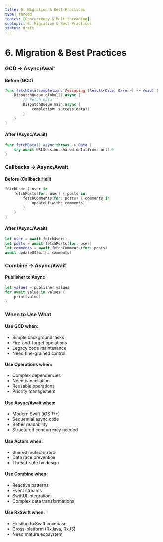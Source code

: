```yaml
---
title: 6. Migration & Best Practices
type: thread
topics: [Concurrency & Multithreading]
subtopic: 6. Migration & Best Practices
status: draft
---
```


# 6. Migration & Best Practices


### GCD → Async/Await

#### Before (GCD)
```swift
func fetchData(completion: @escaping (Result<Data, Error>) -> Void) {
    DispatchQueue.global().async {
        // Fetch data
        DispatchQueue.main.async {
            completion(.success(data))
        }
    }
}
```

#### After (Async/Await)
```swift
func fetchData() async throws -> Data {
    try await URLSession.shared.data(from: url).0
}
```

### Callbacks → Async/Await

#### Before (Callback Hell)
```swift
fetchUser { user in
    fetchPosts(for: user) { posts in
        fetchComments(for: posts) { comments in
            updateUI(with: comments)
        }
    }
}
```

#### After (Async/Await)
```swift
let user = await fetchUser()
let posts = await fetchPosts(for: user)
let comments = await fetchComments(for: posts)
await updateUI(with: comments)
```

### Combine → Async/Await

#### Publisher to Async
```swift
let values = publisher.values
for await value in values {
    print(value)
}
```

### When to Use What

#### Use GCD when:
- Simple background tasks
- Fire-and-forget operations
- Legacy code maintenance
- Need fine-grained control

#### Use Operations when:
- Complex dependencies
- Need cancellation
- Reusable operations
- Priority management

#### Use Async/Await when:
- Modern Swift (iOS 15+)
- Sequential async code
- Better readability
- Structured concurrency needed

#### Use Actors when:
- Shared mutable state
- Data race prevention
- Thread-safe by design

#### Use Combine when:
- Reactive patterns
- Event streams
- SwiftUI integration
- Complex data transformations

#### Use RxSwift when:
- Existing RxSwift codebase
- Cross-platform (RxJava, RxJS)
- Need mature ecosystem

